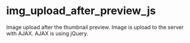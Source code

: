 # img_upload_after_preview_js


Image upload  after  the thumbnail preview.
Image is upload to the server with AJAX.
AJAX is using jQuery.
